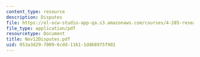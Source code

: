 ```yaml
---
content_type: resource
description: Disputes
file: https://ol-ocw-studio-app-qa.s3.amazonaws.com/courses/4-285-research-topics-in-architecture-citizen-centered-design-of-open-governance-systems-fall-2002/053a3d2970096cdd11611dd68975f901_Nov12Disputes.pdf
file_type: application/pdf
resourcetype: Document
title: Nov12Disputes.pdf
uid: 053a3d29-7009-6cdd-1161-1dd68975f901
---
```

